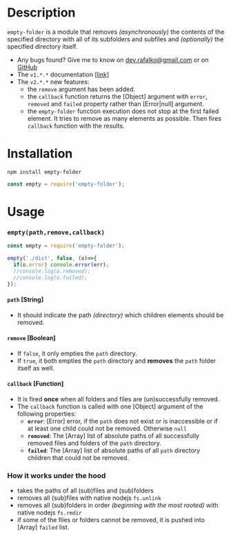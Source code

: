 # Description
`empty-folder` is a module that removes *(asynchronously)* the contents of the specified directory with all of its subfolders and subfiles and *(optionally)* the specified directory itself.

* Any bugs found? Give me to know on dev.rafalko@gmail.com or on [GitHub](https://github.com/devrafalko/empty-folder/issues)
* The `v1.*.*` documentation [\[link\]](https://github.com/devrafalko/empty-folder/tree/v1.0.0)
* The `v2.*.*` new features:
  * the `remove` argument has been added.
  * the `callback` function returns the [Object] argument with `error`, `removed` and `failed` property rather than [Error|null] argument.
  * the `empty-folder` function execution does not stop at the first failed element. It tries to remove as many elements as possible. Then fires `callback` function with the results.

# Installation
`npm install empty-folder`

```javascript
const empty = require('empty-folder');
```

# Usage
### `empty(path,remove,callback)`

```javascript
const empty = require('empty-folder');

empty('./dist', false, (o)=>{
  if(o.error) console.error(err);
  //console.log(o.removed);
  //console.log(o.failed);
});
```

#### `path` **[String]**
* It should indicate the path *(directory)* which children elements should be removed.

#### `remove` **[Boolean]**
* If `false`, it only empties the `path` directory.
* If `true`, it both empties the `path` directory and **removes** the `path` folder itself as well.
#### `callback` **[Function]**
* It is fired **once** when all folders and files are (un)successfully removed.
* The `callback` function is called with one [Object] argument of the following properties:
  * **`error`**: [Error] error, if the `path` does not exist or is inaccessible or if at least one child could not be removed. Otherwise `null`
  * **`removed`**: The [Array] list of absolute paths of all successfully removed files and folders of the `path` directory.
  * **`failed`**: The [Array] list of absolute paths of all `path` directory children that could not be removed.

### How it works under the hood
* takes the paths of all (sub)files and (sub)folders
* removes all (sub)files with native nodejs `fs.unlink`
* removes all (sub)folders in order *(beginning with the most rooted)* with native nodejs `fs.rmdir`
* if some of the files or folders cannot be removed, it is pushed into [Array] `failed` list.